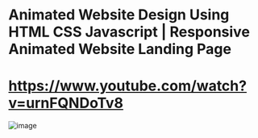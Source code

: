 # Animated Website Design Using HTML CSS Javascript | Responsive Animated Website Landing Page

# https://www.youtube.com/watch?v=urnFQNDoTv8

![image](https://i9.ytimg.com/vi/urnFQNDoTv8/mqdefault.jpg?v=631761cd&sqp=CIS2_ZgG&rs=AOn4CLCzdsbYtm6Mjl6aaWyU3Q0uwsInNQ)

